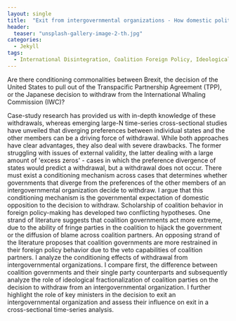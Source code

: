 ```yaml
---
layout: single
title:  "Exit from intergovernmental organizations - How domestic politics conditions international disintegration"
header:
  teaser: "unsplash-gallery-image-2-th.jpg"
categories: 
  - Jekyll
tags:
  - International Disintegration, Coalition Foreign Policy, Ideological Fractionalization, Government Policy
---
```


Are there conditioning commonalities between Brexit, the decision of the United States to pull out of the Transpacific Partnership Agreement (TPP), or the Japanese decision to withdraw from the International Whaling Commission (IWC)?

Case-study research has provided us with in-depth knowledge of these withdrawals, whereas emerging large-N time-series cross-sectional studies have unveiled that diverging preferences between individual states and the other members can be a driving force of withdrawal. While both approaches have clear advantages, they also deal with severe drawbacks. The former struggling with issues of external validity, the latter dealing with a large amount of 'excess zeros' - cases in which the preference divergence of states would predict a withdrawal, but a withdrawal does not occur. There must exist a conditioning mechanism across cases that determines whether governments that diverge from the preferences of the other members of an intergovernmental organization decide to withdraw. I argue that this conditioning mechanism is the governmental expectation of domestic opposition to the decision to withdraw. Scholarship of coalition behavior in foreign policy-making has developed two conflicting hypotheses. One strand of literature suggests that coalition governments act more extreme, due to the ability of fringe parties in the coalition to hijack the government or the diffusion of blame across coalition partners. An opposing strand of the literature proposes that coalition governments are more restrained in their foreign policy behavior due to the veto capabilities of coalition partners. I analyze the conditioning effects of withdrawal from intergovernmental organizations. I compare first, the difference between coalition governments and their single party counterparts and subsequently analyze the role of ideological fractionalization of coalition parties on the decision to withdraw from an intergovernmental organization. I further highlight the role of key ministers in the decision to exit an intergovernmental organization and assess their influence on exit in a cross-sectional time-series analysis.